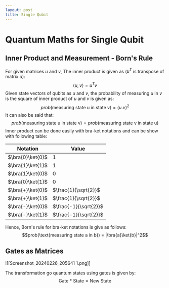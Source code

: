 ```yaml
--- 
layout: post
title: Single Qubit
---
```

# Quantum Maths for Single Qubit
## Inner Product and Measurement - Born's Rule

For given matrices $u$ and $v$, The inner product is given as ($u^T$ is transpose of matrix $u$): $$⟨u,v⟩ = u^Tv$$
Given state vectors of qubits as $u$ and $v$,  the probability of measuring $u$ in $v$ is the square of inner product of $u$ and $v$ is given as: $$prob(\text{measuring state u in state v}) = (u.v)^2$$
It can also be said that: $$prob(\text{measuring state u in state v}) = prob(\text{measuring state v in state u})$$
Inner product can be done easily with bra-ket notations and can be show with following table:

| Notation | Value |
| ---- | ---- |
| $\bra{0}\ket{0}$ | $1$ |
| $\bra{1}\ket{1}$ | $1$ |
| $\bra{1}\ket{0}$ | $0$ |
| $\bra{0}\ket{1}$ | $0$ |
| $\bra{+}\ket{0}$ | $\frac{1}{\sqrt{2}}$ |
| $\bra{+}\ket{1}$ | $\frac{1}{\sqrt{2}}$ |
| $\bra{-}\ket{0}$ | $\frac{-1}{\sqrt{2}}$ |
| $\bra{-}\ket{1}$ | $\frac{-1}{\sqrt{2}}$ |

Hence, Born's rule for bra-ket notations is give as follows: $$prob(\text{measuring state a in b}) = |\bra{a}\ket{b}|^2$$

## Gates as Matrices

![[Screenshot_20240226_205641 1.png]]

The transformation go quantum states using gates is given by: $$\text{Gate * State} = \text{New State}$$
